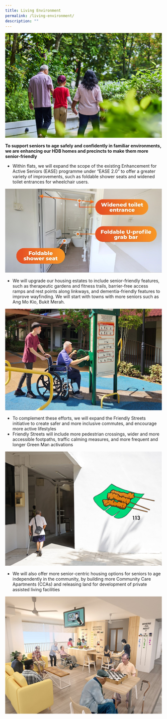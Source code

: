 ```yaml
---
title: Living Environment
permalink: /living-environment/
description: ""
---
```

![](/images/living%20environment%20banner.jpg)

**To support seniors to age safely and confidently in familiar environments, we are enhancing  our HDB homes and precincts to make them more senior-friendly**

* Within flats, we will expand the scope of the existing Enhancement for Active Seniors (EASE) programme under “EASE 2.0” to offer a greater variety of improvements, such as foldable shower seats and widened toilet entrances for wheelchair users.

![](/images/easeage.jpg)

* We will upgrade our housing estates to include senior-friendly features, such as therapeutic gardens and fitness trails, barrier-free access ramps and rest points along linkways, and dementia-friendly features to improve wayfinding. We will start with towns with more seniors such as Ang Mo Kio, Bukit Merah.

![](/images/seniorfriendly.jpg)
* To complement these efforts, we will expand the Friendly Streets initiative to create safer and more inclusive commutes, and encourage more active lifestyles
* Friendly Streets will include more pedestrian crossings, wider and more accessible footpaths, traffic calming measures, and more frequent and longer Green Man activations

![](/images/friendlystreet.jpg)
* We will also offer more senior-centric housing options for seniors to age independently in the community, by building more Community Care Apartments (CCAs) and releasing land for development of private assisted living facilities

![](/images/ccahdb.jpg)